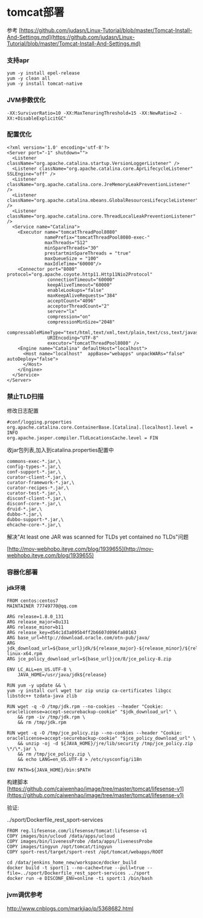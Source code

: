 # tomcat部署

参考  [https://github.com/judasn/Linux-Tutorial/blob/master/Tomcat-Install-And-Settings.md](https://github.com/judasn/Linux-Tutorial/blob/master/Tomcat-Install-And-Settings.md)

### 支持apr

```
yum -y install epel-release
yum -y clean all
yum -y install tomcat-native
```

### JVM参数优化

```
-XX:SurvivorRatio=10 -XX:MaxTenuringThreshold=15 -XX:NewRatio=2 -XX:+DisableExplicitGC"
```

### 配置优化

```
<?xml version='1.0' encoding='utf-8'?>
<Server port="-1" shutdown="">
  <Listener className="org.apache.catalina.startup.VersionLoggerListener" />
  <Listener className="org.apache.catalina.core.AprLifecycleListener" SSLEngine="off" />
  <Listener className="org.apache.catalina.core.JreMemoryLeakPreventionListener" />
  <Listener className="org.apache.catalina.mbeans.GlobalResourcesLifecycleListener" />
  <Listener className="org.apache.catalina.core.ThreadLocalLeakPreventionListener" />
  <Service name="Catalina">
    <Executor name="tomcatThreadPool8080"
              namePrefix="tomcatThreadPool8080-exec-"
              maxThreads="512"
              minSpareThreads="30"
              prestartminSpareThreads = "true"
              maxQueueSize = "100"  
              maxIdleTime="60000"/>
    <Connector port="8080" protocol="org.apache.coyote.http11.Http11Nio2Protocol"
               connectionTimeout="60000"
               keepAliveTimeout="60000"
               enableLookups="false"
               maxKeepAliveRequests="384"
               acceptCount="4096"
               acceptorThreadCount="2"
               server="lx"
               compression="on"
               compressionMinSize="2048"
               compressableMimeType="text/html,text/xml,text/plain,text/css,text/javascript,application/javascript" 
               URIEncoding="UTF-8"
               executor="tomcatThreadPool8080" />
    <Engine name="Catalina" defaultHost="localhost">
      <Host name="localhost"  appBase="webapps" unpackWARs="false" autoDeploy="false">
      </Host>
    </Engine>
  </Service>
</Server>
```

### 禁止TLD扫描

修改日志配置

```
#conf/logging.properties 
org.apache.catalina.core.ContainerBase.[Catalina].[localhost].level = INFO
org.apache.jasper.compiler.TldLocationsCache.level = FIN
```

收jar包列表,加入到catalina.properties配置中

```
commons-exec-*.jar,\
config-types-*.jar,\
conf-support-*.jar,\
curator-client-*.jar,\
curator-framework-*.jar,\
curator-recipes-*.jar,\
curator-test-*.jar,\
disconf-client-*.jar,\
disconf-core-*.jar,\
druid-*.jar,\
dubbo-*.jar,\
dubbo-support-*.jar,\
ehcache-core-*.jar,\
```

解决"At least one JAR was scanned for TLDs yet contained no TLDs"问题

[http://mov-webhobo.iteye.com/blog/1939655](http://mov-webhobo.iteye.com/blog/1939655)

### 容器化部署

#### jdk环境

```
FROM centos:centos7
MAINTAINER 77749770@qq.com

ARG release=1.8.0_131
ARG release_major=8u131
ARG release_minor=b11
ARG release_key=d54c1d3a095b4ff2b6607d096fa80163
ARG base_url=http://download.oracle.com/otn-pub/java/
ARG jdk_download_url=${base_url}jdk/${release_major}-${release_minor}/${release_key}/jdk-${release_major}-linux-x64.rpm
ARG jce_policy_download_url=${base_url}jce/8/jce_policy-8.zip

ENV LC_ALL=en_US.UTF-8 \
    JAVA_HOME=/usr/java/jdk${release}

RUN yum -y update && \
yum -y install curl wget tar zip unzip ca-certificates libgcc libstdc++ tzdata-java zlib

RUN wget -q -O /tmp/jdk.rpm --no-cookies --header "Cookie: oraclelicense=accept-securebackup-cookie" "$jdk_download_url" \
    && rpm -iv /tmp/jdk.rpm \
    && rm /tmp/jdk.rpm

RUN wget -q -O /tmp/jce_policy.zip --no-cookies --header "Cookie: oraclelicense=accept-securebackup-cookie" "$jce_policy_download_url" \
    && unzip -oj -d ${JAVA_HOME}/jre/lib/security /tmp/jce_policy.zip \*/\*.jar \
    && rm /tmp/jce_policy.zip \
    && echo LANG=en_US.UTF-8 > /etc/sysconfig/i18n

ENV PATH=${JAVA_HOME}/bin:$PATH
```

构建脚本 [https://github.com/caiwenhao/image/tree/master/tomcat/lifesense-v1](https://github.com/caiwenhao/image/tree/master/tomcat/lifesense-v1)

验证:

../sport/Dockerfile\_rest\_sport-services

```
FROM reg.lifesense.com/lifesense/tomcat:lifesense-v1
COPY images/bin/ucloud /data/apps/ucloud
COPY images/bin/livenessProbe /data/apps/livenessProbe
COPY images/tingyun /opt/tomcat/tingyun
COPY sport-rest/target/sport-rest /opt/tomcat/webapps/ROOT
```

```
cd /data/jenkins_home_new/workspace/docker_build
docker build -t sport:1 --no-cache=true --pull=true --file=../sport/Dockerfile_rest_sport-services ../sport
docker run -e DISCONF_ENV=online -ti sport:1 /bin/bash
```

### jvm调优参考

http://www.cnblogs.com/markjiao/p/5368682.html



